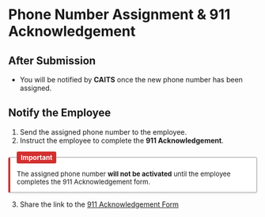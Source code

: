 # Phone Number Assignment & 911 Acknowledgement

## After Submission

- You will be notified by **CAITS** once the new phone number has been assigned.

## Notify the Employee

1. Send the assigned phone number to the employee.
2. Instruct the employee to complete the **911 Acknowledgement**.

<fieldset style="
  border-left: 4px solid #d32f2f;
  background-color: #ffffff;
  padding: 1em;
  margin: 1em 0;
  border-radius: 4px;
  box-shadow: 0 1px 3px rgba(0,0,0,0.1);
  max-width: 700px;
  width: 100%;
  box-sizing: border-box;
  font-size: 0.95em;
">
  <legend style="
    font-weight: bold;
    color: #ffffff;
    background-color: #d32f2f;
    padding: 0.3em 0.6em;
    border-radius: 3px;
  ">
    Important
  </legend>
    The assigned phone number <strong>will not be activated</strong> until the employee completes the 911 Acknowledgement form.
</fieldset>

3. Share the link to the <a href="https://iunetworks-fireform.eas.iu.edu/online/form/authen/e911" target="_blank"> 911 Acknowledgement Form</a>